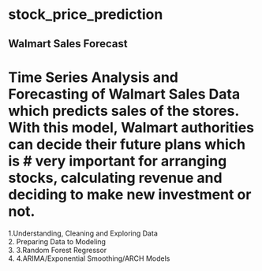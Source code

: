 # stock_price_prediction
## Walmart Sales Forecast  

# Time Series Analysis and Forecasting of Walmart Sales Data which predicts sales of the stores. With this model, Walmart authorities can decide their future plans which is # very important for arranging stocks, calculating revenue and deciding to make new investment or not.

1.Understanding, Cleaning and Exploring Data  
2. Preparing Data to Modeling  
3. 3.Random Forest Regressor  
4. 4.ARIMA/Exponential Smoothing/ARCH Models
